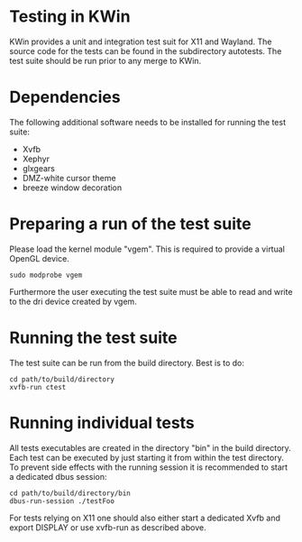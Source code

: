 # Testing in KWin
KWin provides a unit and integration test suit for X11 and Wayland. The source code for the tests can be found in the subdirectory autotests. The test suite should be run prior to any merge to KWin.

# Dependencies
The following additional software needs to be installed for running the test suite:

* Xvfb
* Xephyr
* glxgears
* DMZ-white cursor theme
* breeze window decoration

# Preparing a run of the test suite
Please load the kernel module "vgem". This is required to provide a virtual OpenGL device.

    sudo modprobe vgem

Furthermore the user executing the test suite must be able to read and write to the dri device created by vgem.

# Running the test suite
The test suite can be run from the build directory. Best is to do:

    cd path/to/build/directory
    xvfb-run ctest

# Running individual tests
All tests executables are created in the directory "bin" in the build directory. Each test can be executed by just starting it from within the test directory. To prevent side effects with the running session it is recommended to start a dedicated dbus session:

    cd path/to/build/directory/bin
    dbus-run-session ./testFoo

For tests relying on X11 one should also either start a dedicated Xvfb and export DISPLAY or use xvfb-run as described above.
